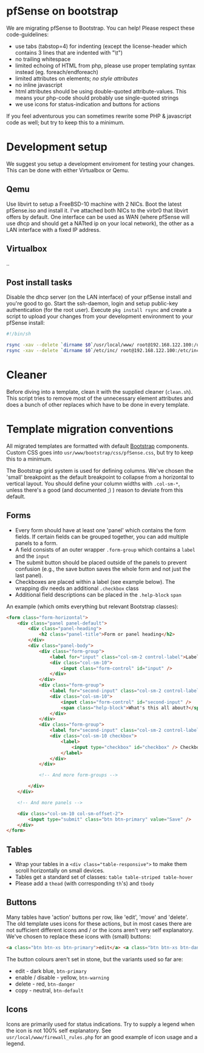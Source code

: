 pfSense on bootstrap
====================

We are migrating pfSense to Bootstrap. You can help! Please respect these code-guidelines:

* use tabs (tabstop=4) for indenting (except the license-header which contains 3 lines that are indented with "\t<SP><SP><SP>")
* no trailing whitespace
* limited echoing of HTML from php, please use proper templating syntax instead (eg. foreach/endforeach)
* limited attributes on elements; _no style attributes_
* no inline javascript
* html attributes should be using double-quoted attribute-values. This means your php-code should probably use single-quoted strings
* we use icons for status-indication and buttons for actions

If you feel adventurous you can sometimes rewrite some PHP & javascript code as well; but try to keep this to a minimum.

# Development setup

We suggest you setup a development enviroment for testing your changes. This can be done with either Virtualbox or Qemu. 

## Qemu

Use libvirt to setup a FreeBSD-10 machine with 2 NICs. Boot the latest pfSense.iso and install it. I've attached both NICs to the virbr0 that libvirt offers by default. One interface can be used as WAN (where pfSense will use dhcp and should get a NATted ip on your local network), the other as a LAN interface with a fixed IP address.

## Virtualbox

..

## Post install tasks

Disable the dhcp server (on the LAN interface) of your pfSense install and you're good to go. Start the ssh-daemon, login and setup public-key authentication (for the root user). Execute `pkg install rsync` and create a script to upload your changes from your development environment to your pfSense install:

```bash
#!/bin/sh

rsync -xav --delete `dirname $0`/usr/local/www/ root@192.168.122.100:/usr/local/www/
rsync -xav --delete `dirname $0`/etc/inc/ root@192.168.122.100:/etc/inc/
```

# Cleaner

Before diving into a template, clean it with the supplied cleaner (`clean.sh`). This script tries to remove most of the unnecessary element attributes and does a bunch of other replaces which have to be done in every template.

# Template migration conventions

All migrated templates are formatted with default [Bootstrap](http://getbootstrap.com/) components. Custom CSS goes into `usr/www/bootstrap/css/pfSense.css`, but try to keep this to a minimum.

The Bootstrap grid system is used for defining columns. We've chosen the 'small' breakpoint as the default breakpoint to collapse from a horizontal to vertical layout. You should define your column widths with `.col-sm-*`, unless there's a good (and documented ;) ) reason to deviate from this default.

## Forms

* Every form should have at least one 'panel' which contains the form fields. If certain fields can be grouped together, you can add multiple panels to a form.
* A field consists of an outer wrapper `.form-group` which contains a `label` and the `input`
* The submit button should be placed outside of the panels to prevent confusion (e.g., the save button saves the whole form and not just the last panel).
* Checkboxes are placed within a label (see example below). The wrapping div needs an additional `.checkbox` class
* Additional field descriptions can be placed in the `.help-block` `span`

An example (which omits everything but relevant Bootstrap classes):

```html
<form class="form-horizontal">
	<div class="panel panel-default">
		<div class="panel-heading">
			<h2 class="panel-title">Form or panel heading</h2>
		</div>
		<div class="panel-body">
			<div class="form-group">
				<label for="input" class="col-sm-2 control-label">Labeltext</label>
				<div class="col-sm-10">
					<input class="form-control" id="input" />
				</div>
			</div>
			<div class="form-group">
				<label for="second-input" class="col-sm-2 control-label">Second label</label>
				<div class="col-sm-10">
					<input class="form-control" id="second-input" />
					<span class="help-block">What's this all about?</span>
				</div>
			</div>
			<div class="form-group">
				<label for="second-input" class="col-sm-2 control-label">Checkbox</label>
				<div class="col-sm-10 checkbox">
					<label>
						<input type="checkbox" id="checkbox" /> Checkbox description
					</label>
				</div>
			</div>

			<!-- And more form-groups -->

		</div>
	</div>

	<!-- And more panels -->

	<div class="col-sm-10 col-sm-offset-2">
		<input type="submit" class="btn btn-primary" value="Save" />
	</div>
</form>
```

## Tables

* Wrap your tables in a `<div class="table-responsive">` to make them scroll horizontally on small devices.
* Tables get a standard set of classes: `table table-striped table-hover`
* Please add a `thead` (with corresponding `th`'s) and `tbody`

## Buttons

Many tables have 'action' buttons per row, like 'edit', 'move' and 'delete'. The old template uses icons for these actions, but in most cases there are not sufficient different icons and / or the icons aren't very self explanatory. We've chosen to replace these icons with (small) buttons:

```html
<a class="btn btn-xs btn-primary">edit</a> <a class="btn btn-xs btn-danger">delete</a>
```

The button colours aren't set in stone, but the variants used so far are:

* edit - dark blue, `btn-primary`
* enable / disable - yellow, `btn-warning`
* delete - red, `btn-danger`
* copy - neutral, `btn-default`

## Icons

Icons are primarily used for status indications. Try to supply a legend when the icon is not 100% self explanatory. See `usr/local/www/firewall_rules.php` for an good example of icon usage and a legend.